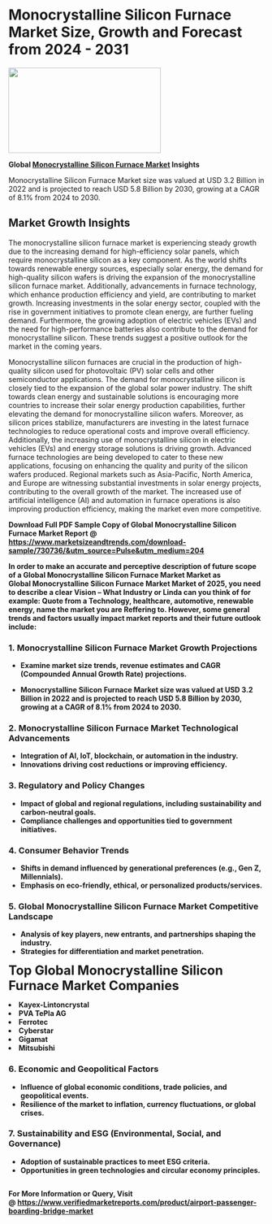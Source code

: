 <H1>Monocrystalline Silicon Furnace Market Size, Growth and Forecast from 2024 - 2031</H1><img class="aligncenter size-medium wp-image-584254" src="https://thirdeyenews.in/wp-content/uploads/2024/09/Global-Market-Research-300x168.jpeg" alt="" width="300" height="168" /><p><strong>Global&nbsp;<a href="https://www.marketsizeandtrends.com/download-sample/730736/&amp;utm_source=Pulse&amp;utm_medium=204">Monocrystalline Silicon Furnace Market</a> Insights</strong></p><p>Monocrystalline Silicon Furnace Market size was valued at USD 3.2 Billion in 2022 and is projected to reach USD 5.8 Billion by 2030, growing at a CAGR of 8.1% from 2024 to 2030.</p><p><h2>Market Growth Insights</h2> <p>The monocrystalline silicon furnace market is experiencing steady growth due to the increasing demand for high-efficiency solar panels, which require monocrystalline silicon as a key component. As the world shifts towards renewable energy sources, especially solar energy, the demand for high-quality silicon wafers is driving the expansion of the monocrystalline silicon furnace market. Additionally, advancements in furnace technology, which enhance production efficiency and yield, are contributing to market growth. Increasing investments in the solar energy sector, coupled with the rise in government initiatives to promote clean energy, are further fueling demand. Furthermore, the growing adoption of electric vehicles (EVs) and the need for high-performance batteries also contribute to the demand for monocrystalline silicon. These trends suggest a positive outlook for the market in the coming years.</p> <p><strong></strong></p> <p>Monocrystalline silicon furnaces are crucial in the production of high-quality silicon used for photovoltaic (PV) solar cells and other semiconductor applications. The demand for monocrystalline silicon is closely tied to the expansion of the global solar power industry. The shift towards clean energy and sustainable solutions is encouraging more countries to increase their solar energy production capabilities, further elevating the demand for monocrystalline silicon wafers. Moreover, as silicon prices stabilize, manufacturers are investing in the latest furnace technologies to reduce operational costs and improve overall efficiency. Additionally, the increasing use of monocrystalline silicon in electric vehicles (EVs) and energy storage solutions is driving growth. Advanced furnace technologies are being developed to cater to these new applications, focusing on enhancing the quality and purity of the silicon wafers produced. Regional markets such as Asia-Pacific, North America, and Europe are witnessing substantial investments in solar energy projects, contributing to the overall growth of the market. The increased use of artificial intelligence (AI) and automation in furnace operations is also improving production efficiency, making the market even more competitive.</p> <p><strong></p><p><span class=""><strong>Download Full PDF Sample Copy of Global Monocrystalline Silicon Furnace Market Report</strong> @ <a href="https://www.marketsizeandtrends.com/download-sample/730736/&amp;utm_source=Pulse&amp;utm_medium=204" target="_blank">https://www.marketsizeandtrends.com/download-sample/730736/&amp;utm_source=Pulse&amp;utm_medium=204</a></span></p><p>In order to make an accurate and perceptive description of future scope of a Global&nbsp;Monocrystalline Silicon Furnace Market Market as Global&nbsp;Monocrystalline Silicon Furnace Market Market of 2025, you need to describe a clear Vision &ndash; What Industry or Linda can you think of for example: Quote from a Technology, healthcare, automotive, renewable energy, name the market you are Reffering to. However, some general trends and factors usually impact market reports and their future outlook include:</p><h3>1.&nbsp;<strong>Monocrystalline Silicon Furnace Market Growth Projections</strong></h3><ul><li>Examine market size trends, revenue estimates and CAGR (Compounded Annual Growth Rate) projections.</li><li><p>Monocrystalline Silicon Furnace Market size was valued at USD 3.2 Billion in 2022 and is projected to reach USD 5.8 Billion by 2030, growing at a CAGR of 8.1% from 2024 to 2030.</p></li></ul><h3>2.&nbsp;<strong>Monocrystalline Silicon Furnace Market Technological Advancements</strong></h3><ul><li>Integration of AI, IoT, blockchain, or automation in the industry.</li><li>Innovations driving cost reductions or improving efficiency.</li></ul><h3>3.&nbsp;<strong>Regulatory and Policy Changes</strong></h3><ul><li>Impact of global and regional regulations, including sustainability and carbon-neutral goals.</li><li>Compliance challenges and opportunities tied to government initiatives.</li></ul><h3>4.&nbsp;<strong>Consumer Behavior Trends</strong></h3><ul><li>Shifts in demand influenced by generational preferences (e.g., Gen Z, Millennials).</li><li>Emphasis on eco-friendly, ethical, or personalized products/services.</li></ul><h3>5.&nbsp;<strong>Global Monocrystalline Silicon Furnace Market Competitive Landscape</strong></h3><ul><li>Analysis of key players, new entrants, and partnerships shaping the industry.</li><li>Strategies for differentiation and market penetration.</li></ul><p data-pm-slice="1 1 []"><span style="color: inherit; font-family: inherit; font-size: 25px;">Top Global Monocrystalline Silicon Furnace Market Companies</span></p><div class="" data-test-id=""><p><li>Kayex-Lintoncrystal</li><li> PVA TePla AG</li><li> Ferrotec</li><li> Cyberstar</li><li> Gigamat</li><li> Mitsubishi</li></p></div><h3>6.&nbsp;<strong>Economic and Geopolitical Factors</strong></h3><ul><li>Influence of global economic conditions, trade policies, and geopolitical events.</li><li>Resilience of the market to inflation, currency fluctuations, or global crises.</li></ul><h3>7.&nbsp;<strong>Sustainability and ESG (Environmental, Social, and Governance)</strong></h3><ul><li>Adoption of sustainable practices to meet ESG criteria.</li><li>Opportunities in green technologies and circular economy principles.</li></ul><h2><strong style="font-size: 14px;">For More Information or Query, Visit @&nbsp;</strong><a style="background-color: #ffffff; font-size: 14px;" href="https://www.marketsizeandtrends.com/report/monocrystalline-silicon-furnace-market/" target="_blank">https://www.verifiedmarketreports.com/product/airport-passenger-boarding-bridge-market</a></h2>
